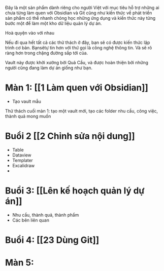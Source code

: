 Đây là một sản phẩm dành riêng cho người Việt với mục tiêu hỗ trợ những ai chưa từng làm quen với Obsidian và Git cũng như kiến thức về phát triển sản phẩm có thể nhanh chóng học những ứng dụng và kiến thức này từng bước một để làm một kho dữ liệu quản lý dự án.

Hoà quyện vào với nhau

Nếu đi qua hết tất cả các thử thách ở đây, bạn sẽ có được kiến thức lập trình cơ bản. Bạnsẽtự tin hơn với thứ gọi là công nghệ thông tin. Và sẽ rõ ràng hơn trong chặng đường sắp tới của. 

Vault này được khởi xướng bởi Quả Cầu, và được hoàn thiện bởi những người cũng đang làm dự án giống như bạn. 

# Màn 1: [[1 Làm quen với Obsidian]]
- Tạo vault mẫu

Thử thách cuối màn 1: tạo một vault mới, tạo các folder nhu cầu, công việc, thành quả mong muốn

# Buổi 2 [[2 Chỉnh sửa nội dung]]
- Table
- Dataview
- Templater
- Excalidraw
- 
# Buổi 3: [[Lên kế hoạch quản lý dự án]] 
- Nhu cầu, thành quả, thành phẩm 
- Các bên liên quan 
# Buổi 4: [[23 Dùng Git]]
# Màn 5: 